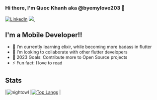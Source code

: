 ### Hi there, I'm Quoc Khanh aka @byemylove203 👋 


[![LinkedIn](https://img.shields.io/website?label=LinkedIn&style=for-the-badge&url=https%3A%2F%2Fjahswill-dev.web.app)](https://www.linkedin.com/in/quoc-khanh-0343a9259/)
<a href="mailto:quockhanhtn01@@gmail.com" target="_blank">
  <img src="https://img.shields.io/badge/email-%23D14836.svg?&style=for-the-badge&logo=gmail&logoColor=white" />
</a>&nbsp;&nbsp;


## I'm a Mobile Developer!!

- 🌱 I’m currently learning elixir, while becoming more badass in flutter 
- 👯 I’m looking to collaborate with other flutter developers
- 🥅 2023 Goals: Contribute more to Open Source projects
- ⚡ Fun fact: I love to read


## Stats


|![nightowl][nightowl]
|[![Top Langs](https://github-readme-stats.vercel.app/api/top-langs/?username=byemylove203&count_private=true&layout=compact&theme=nightowl&hide=html,jupyter%20notebook&langs_count=7)](https://github.com/anuraghazra/github-readme-stats)
|


[website]: https://jahswill-dev.web.app/
[article]: https://jasper-dev.hashnode.dev/drawing-bezier-curves-and-splines-with-custompaint-flutter
[blog]: http://vsCodeHero.com


[nightowl]: https://github-readme-stats.vercel.app/api?username=byemylove203&count_private=true&show_icons=true&hide=contribs,prs&cache_seconds=86400&theme=nightowl

